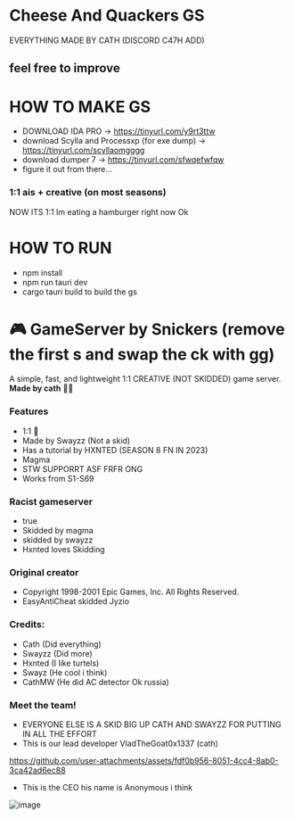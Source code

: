 
# Cheese And Quackers GS
EVERYTHING MADE BY CATH (DISCORD C47H ADD)
## feel free to improve

# HOW TO MAKE GS

- DOWNLOAD IDA PRO -> https://tinyurl.com/y9rt3ttw
- download Scylla and Processxp (for exe dump) -> https://tinyurl.com/scyllaomgggg
- download dumper 7 -> https://tinyurl.com/sfwqefwfqw
- figure it out from there...

### 1:1 ais + creative (on most seasons)
NOW ITS 1:1
Im eating a hamburger right now Ok

# HOW TO RUN
- npm install
- npm run tauri dev
- cargo tauri build to build the gs

# 🎮 GameServer by Snickers (remove the first s and swap the ck with gg)
A simple, fast, and lightweight 1:1 CREATIVE (NOT SKIDDED) game server.  
**Made by cath** 🐱‍💻
### Features
- 1:1 💯
- Made by Swayzz (Not a skid)
- Has a tutorial by HXNTED (SEASON 8 FN IN 2023)
- Magma
- STW SUPPORRT ASF FRFR ONG 
- Works from S1-S69
### Racist gameserver
- true
- Skidded by magma
- skidded by swayzz
- Hxnted loves Skidding
### Original creator
- Copyright 1998-2001 Epic Games, Inc. All Rights Reserved.
- EasyAntiCheat skidded Jyzio
### Credits:
- Cath (Did everything)
- Swayzz (Did more)
- Hxnted (I like turtels)
- Swayz (He cool i think)
- CathMW (He did AC detector Ok russia)
### Meet the team!
- EVERYONE ELSE IS A SKID BIG UP CATH AND SWAYZZ FOR PUTTING IN ALL THE EFFORT
- This is our lead developer VladTheGoat0x1337 (cath)

https://github.com/user-attachments/assets/fdf0b956-8051-4cc4-8ab0-3ca42ad6ec88

- This is the CEO his name is Anonymous i think

![image](https://github.com/user-attachments/assets/9e1c67e1-cd17-4017-9f3a-addf3a4ee2a9)




